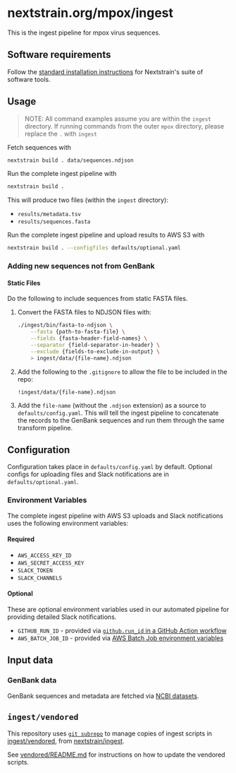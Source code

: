 # nextstrain.org/mpox/ingest

This is the ingest pipeline for mpox virus sequences.

## Software requirements

Follow the [standard installation instructions](https://docs.nextstrain.org/en/latest/install.html) for Nextstrain's suite of software tools.

## Usage

> NOTE: All command examples assume you are within the `ingest` directory.
> If running commands from the outer `mpox` directory, please replace the `.` with `ingest`

Fetch sequences with

```sh
nextstrain build . data/sequences.ndjson
```

Run the complete ingest pipeline with

```sh
nextstrain build .
```

This will produce two files (within the `ingest` directory):

- `results/metadata.tsv`
- `results/sequences.fasta`

Run the complete ingest pipeline and upload results to AWS S3 with

```sh
nextstrain build . --configfiles defaults/optional.yaml
```

### Adding new sequences not from GenBank

#### Static Files

Do the following to include sequences from static FASTA files.

1. Convert the FASTA files to NDJSON files with:

    ```sh
    ./ingest/bin/fasta-to-ndjson \
        --fasta {path-to-fasta-file} \
        --fields {fasta-header-field-names} \
        --separator {field-separator-in-header} \
        --exclude {fields-to-exclude-in-output} \
        > ingest/data/{file-name}.ndjson
    ```

2. Add the following to the `.gitignore` to allow the file to be included in the repo:

    ```gitignore
    !ingest/data/{file-name}.ndjson
    ```

3. Add the `file-name` (without the `.ndjson` extension) as a source to `defaults/config.yaml`. This will tell the ingest pipeline to concatenate the records to the GenBank sequences and run them through the same transform pipeline.

## Configuration

Configuration takes place in `defaults/config.yaml` by default.
Optional configs for uploading files and Slack notifications are in `defaults/optional.yaml`.

### Environment Variables

The complete ingest pipeline with AWS S3 uploads and Slack notifications uses the following environment variables:

#### Required

- `AWS_ACCESS_KEY_ID`
- `AWS_SECRET_ACCESS_KEY`
- `SLACK_TOKEN`
- `SLACK_CHANNELS`

#### Optional

These are optional environment variables used in our automated pipeline for providing detailed Slack notifications.

- `GITHUB_RUN_ID` - provided via [`github.run_id` in a GitHub Action workflow](https://docs.github.com/en/actions/learn-github-actions/contexts#github-context)
- `AWS_BATCH_JOB_ID` - provided via [AWS Batch Job environment variables](https://docs.aws.amazon.com/batch/latest/userguide/job_env_vars.html)

## Input data

### GenBank data

GenBank sequences and metadata are fetched via [NCBI datasets](https://www.ncbi.nlm.nih.gov/datasets/docs/v2/download-and-install/).

## `ingest/vendored`

This repository uses [`git subrepo`](https://github.com/ingydotnet/git-subrepo) to manage copies of ingest scripts in [ingest/vendored](./vendored), from [nextstrain/ingest](https://github.com/nextstrain/ingest).

See [vendored/README.md](vendored/README.md#vendoring) for instructions on how to update
the vendored scripts.
